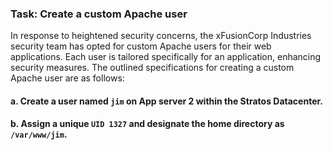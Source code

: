 ### Task: Create a custom Apache user

In response to heightened security concerns, the xFusionCorp Industries security team has opted for custom Apache users for their web applications. Each user is tailored specifically for an application, enhancing security measures. The outlined specifications for creating a custom Apache user are as follows:

#### a. Create a user named `jim` on App server 2 within the Stratos Datacenter.
  
#### b. Assign a unique `UID 1327` and designate the home directory as `/var/www/jim`.
